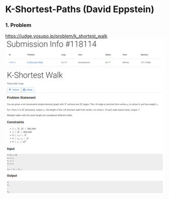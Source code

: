 # K-Shortest-Paths (David Eppstein)

### 1. Problem
https://judge.yosupo.jp/problem/k_shortest_walk
<img src="./image/problem0_AC.png"/>
<img src="./image/problem0.png"/>
</br>
